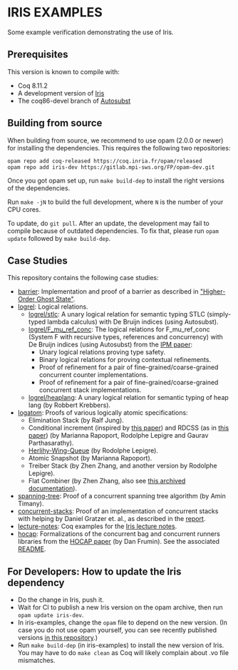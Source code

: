 # IRIS EXAMPLES

Some example verification demonstrating the use of Iris.

## Prerequisites

This version is known to compile with:

 - Coq 8.11.2
 - A development version of [Iris](https://gitlab.mpi-sws.org/FP/iris-coq/)
 - The coq86-devel branch of [Autosubst](https://github.com/uds-psl/autosubst)

## Building from source

When building from source, we recommend to use opam (2.0.0 or newer) for
installing the dependencies.  This requires the following two repositories:

    opam repo add coq-released https://coq.inria.fr/opam/released
    opam repo add iris-dev https://gitlab.mpi-sws.org/FP/opam-dev.git

Once you got opam set up, run `make build-dep` to install the right versions
of the dependencies.

Run `make -jN` to build the full development, where `N` is the number of your
CPU cores.

To update, do `git pull`.  After an update, the development may fail to compile
because of outdated dependencies.  To fix that, please run `opam update`
followed by `make build-dep`.

## Case Studies

This repository contains the following case studies:

* [barrier](theories/barrier): Implementation and proof of a barrier as
  described in ["Higher-Order Ghost State"](http://doi.acm.org/10.1145/2818638).
* [logrel](logrel): Logical relations.
  - [logrel/stlc](theories/logrel/stlc): A unary logical relation for semantic
    typing STLC (simply-typed lambda calculus) with De Bruijn indices (using
    Autosubst).
  - [logrel/F_mu_ref_conc](theories/logrel/F_mu_ref_conc): The logical relations
    for F_mu_ref_conc (System F with recursive types, references and concurrency)
    with De Bruijn indices (using Autosubst) from the
    [IPM paper](http://doi.acm.org/10.1145/3093333.3009855):
    + Unary logical relations proving type safety.
    + Binary logical relations for proving contextual refinements.
    + Proof of refinement for a pair of fine-grained/coarse-grained
      concurrent counter implementations.
    + Proof of refinement for a pair of fine-grained/coarse-grained
      concurrent stack implementations.
  - [logrel/heaplang](theories/logrel/heaplang): A unary logical relation for
    semantic typing of heap lang (by Robbert Krebbers).
* [logatom](theories/logrel_heaplang): Proofs of various logically atomic specifications:
  - Elimination Stack (by Ralf Jung).
  - Conditional increment (inspired by [this paper](https://people.mpi-sws.org/~dreyer/papers/relcon/paper.pdf))
    and RDCSS (as in [this paper](https://timharris.uk/papers/2002-disc.pdf))
    (by Marianna Rapoport, Rodolphe Lepigre and Gaurav Parthasarathy).
  - [Herlihy-Wing-Queue](https://cs.brown.edu/~mph/HerlihyW90/p463-herlihy.pdf)
    (by Rodolphe Lepigre).
  - Atomic Snapshot (by Marianna Rapoport).
  - Treiber Stack (by Zhen Zhang, and another version by Rodolphe Lepigre).
  - Flat Combiner (by Zhen Zhang, also see
    [this archived documentation](https://gitlab.mpi-sws.org/FP/iris-atomic/tree/master/docs)).
* [spanning-tree](theories/spanning_tree): Proof of a concurrent spanning tree
  algorithm (by Amin Timany).
* [concurrent-stacks](theories/concurrent_stacks): Proof of an implementation of
  concurrent stacks with helping by Daniel Gratzer et. al., as described in the
  [report](http://iris-project.org/pdfs/2017-case-study-concurrent-stacks-with-helping.pdf).
* [lecture-notes](theories/lecture_notes): Coq examples for the
  [Iris lecture notes](http://iris-project.org/tutorial-material.html).
* [hocap](theories/hocap): Formalizations of the concurrent bag and concurrent
  runners libraries from the [HOCAP paper](https://dl.acm.org/citation.cfm?id=2450283)
  (by Dan Frumin). See the associated [README](theories/hocap/README.md).

## For Developers: How to update the Iris dependency

* Do the change in Iris, push it.
* Wait for CI to publish a new Iris version on the opam archive, then run
  `opam update iris-dev`.
* In iris-examples, change the `opam` file to depend on the new version.
  (In case you do not use opam yourself, you can see recently published versions
  [in this repository](https://gitlab.mpi-sws.org/iris/opam/commits/master).)
* Run `make build-dep` (in iris-examples) to install the new version of Iris.
  You may have to do `make clean` as Coq will likely complain about .vo file
  mismatches.

